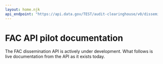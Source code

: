 ```yaml
---
layout: home.njk
api_endpoint: "https://api.data.gov/TEST/audit-clearinghouse/v0/dissemination"
---
```


<link rel="stylesheet" type="text/css" href="swagger-ui.css">


# FAC API pilot documentation

The FAC dissemination API is actively under development. What follows is live documentation from the API as it exists today.

<div id="fac-api-docs" />
<script src="swagger-ui-bundle.js"></script>
<script>
    window.onload = function () {
        const ui = SwaggerUIBundle({
            url: "{{api_endpoint}}",
            dom_id: "#fac-api-docs",
            deepLinking: true,
            supportedSubmitMethods: [],
            onComplete: function () { 
                // This seems like a horrible way to clean up what Swagger
                // provides...
                var element = document.getElementsByClassName("info")[0];
                element.remove();
                element = document.getElementsByClassName("schemes")[0];
                element.remove();
                element = document.getElementsByClassName("scheme-container")[0];
                element.remove();
            }
        })
    }
</script>
